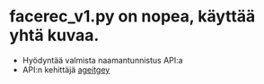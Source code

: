 # facerec_v1.py on nopea, käyttää yhtä kuvaa.
* Hyödyntää valmista naamantunnistus API:a
* API:n kehittäjä [ageitgey](https://github.com/ageitgey/face_recognition)
